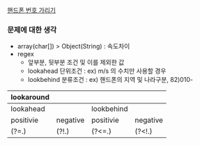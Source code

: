 [핸드폰 번호 가리기](https://programmers.co.kr/learn/courses/30/lessons/12948)

### 문제에 대한 생각
- array(char[]) > Object(String) : 속도차이
- regex
    - 앞부분, 뒷부분 조건 및 이를 제외한 값
    - lookahead 단위조건 : ex) m/s 의 수치만 사용할 경우
    - lookbehind 분류조건 : ex) 핸드폰의 지역 및 나라구분, 82)010-

|lookaround||||
|-|-|-|-|
|lookahead||lookbehind||
|positivie|negative|positivie|negative|
|(?=.)|(?!.)|(?<=.)|(?<!.)|